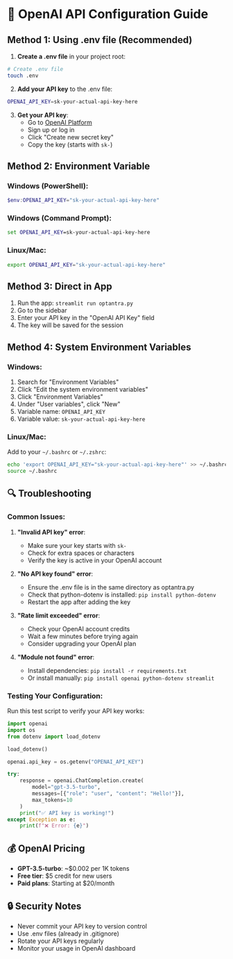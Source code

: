 # 🔧 OpenAI API Configuration Guide

## Method 1: Using .env file (Recommended)

1. **Create a .env file** in your project root:
```bash
# Create .env file
touch .env
```

2. **Add your API key** to the .env file:
```bash
OPENAI_API_KEY=sk-your-actual-api-key-here
```

3. **Get your API key**:
   - Go to [OpenAI Platform](https://platform.openai.com/api-keys)
   - Sign up or log in
   - Click "Create new secret key"
   - Copy the key (starts with `sk-`)

## Method 2: Environment Variable

### Windows (PowerShell):
```powershell
$env:OPENAI_API_KEY="sk-your-actual-api-key-here"
```

### Windows (Command Prompt):
```cmd
set OPENAI_API_KEY=sk-your-actual-api-key-here
```

### Linux/Mac:
```bash
export OPENAI_API_KEY="sk-your-actual-api-key-here"
```

## Method 3: Direct in App

1. Run the app: `streamlit run optantra.py`
2. Go to the sidebar
3. Enter your API key in the "OpenAI API Key" field
4. The key will be saved for the session

## Method 4: System Environment Variables

### Windows:
1. Search for "Environment Variables"
2. Click "Edit the system environment variables"
3. Click "Environment Variables"
4. Under "User variables", click "New"
5. Variable name: `OPENAI_API_KEY`
6. Variable value: `sk-your-actual-api-key-here`

### Linux/Mac:
Add to your `~/.bashrc` or `~/.zshrc`:
```bash
echo 'export OPENAI_API_KEY="sk-your-actual-api-key-here"' >> ~/.bashrc
source ~/.bashrc
```

## 🔍 Troubleshooting

### Common Issues:

1. **"Invalid API key" error**:
   - Make sure your key starts with `sk-`
   - Check for extra spaces or characters
   - Verify the key is active in your OpenAI account

2. **"No API key found" error**:
   - Ensure the .env file is in the same directory as optantra.py
   - Check that python-dotenv is installed: `pip install python-dotenv`
   - Restart the app after adding the key

3. **"Rate limit exceeded" error**:
   - Check your OpenAI account credits
   - Wait a few minutes before trying again
   - Consider upgrading your OpenAI plan

4. **"Module not found" error**:
   - Install dependencies: `pip install -r requirements.txt`
   - Or install manually: `pip install openai python-dotenv streamlit`

### Testing Your Configuration:

Run this test script to verify your API key works:

```python
import openai
import os
from dotenv import load_dotenv

load_dotenv()

openai.api_key = os.getenv("OPENAI_API_KEY")

try:
    response = openai.ChatCompletion.create(
        model="gpt-3.5-turbo",
        messages=[{"role": "user", "content": "Hello!"}],
        max_tokens=10
    )
    print("✅ API key is working!")
except Exception as e:
    print(f"❌ Error: {e}")
```

## 💰 OpenAI Pricing

- **GPT-3.5-turbo**: ~$0.002 per 1K tokens
- **Free tier**: $5 credit for new users
- **Paid plans**: Starting at $20/month

## 🔒 Security Notes

- Never commit your API key to version control
- Use .env files (already in .gitignore)
- Rotate your API keys regularly
- Monitor your usage in OpenAI dashboard 